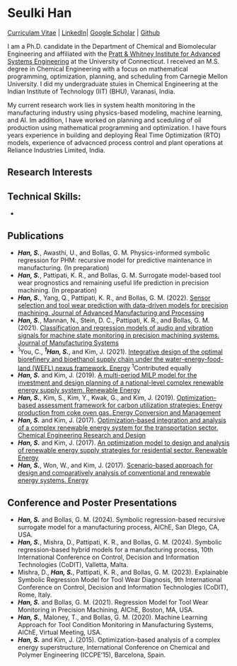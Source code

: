 # Seulki Han 

<!--img src="/Photo.jpg" width="" height=""-->

[Curriculam Vitae](CV_Seulki_Han.pdf) | [LinkedIn](https://www.linkedin.com/in/seulkihan)| [Google Scholar](https://scholar.google.com/citations?user=onHXfuEAAAAJ&hl=ko&oi=ao) | [Github](https://github.com/Seulki-Han)


I am a Ph.D. candidate in the Department of Chemical and Biomolecular Engineering and affiliated with the [Pratt & Whitney Institute for Advanced Systems Engineering](https://utc-iase.uconn.edu/) at the University of Connecticut. I received an M.S. degree in Chemical Engineering with a focus on mathematical programming, optimization, planning, and scheduling from Carnegie Mellon University. I did my undergraduate stuies in Chemical Engineering at the Indian Institute of Technology (IIT) (BHU), Varanasi, India. 

My current research work lies in system health monitoring in the manufacturing industry using physics-based modeling, machine learning, and AI. Im addition, I have worked on planning and sceduling of oil production using mathematical programming and optimization. I have fours years experience in building and deploying Real Time Optimization (RTO) models, experience of advacnced process control and plant operations at Reliance Industries Limited, India.

## Research Interests

## Technical Skills:

- 

## Publications

- ***Han, S.***, Awasthi, U., and Bollas, G. M. Physics-informed symbolic regression for PHM: recursive model for predictive maintenance in manufacturing. (In preparation)
- ***Han, S.***, Pattipati, K. R., and Bollas, G. M. Surrogate model-based tool wear prognostics and remaining useful life prediction in precision machining. (In preparation)
- ***Han, S.***, Yang, Q., Pattipati, K. R., and Bollas, G. M. (2022). [Sensor selection and tool wear prediction with data-driven models for precision machining. Journal of Advanced Manufacturing and Processing]( https://doi.org/10.1002/amp2.10143)
- ***Han, S.***, Mannan, N., Stein, D. C., Pattipati, K. R., and Bollas, G. M. (2021). [Classification and regression models of audio and vibration signals for machine state monitoring in precision machining systems. Journal of Manufacturing Systems](https://doi.org/10.1016/j.jmsy.2021.08.004)
- <sup>1</sup>You, C., ***<sup>1</sup>Han, S.***, and Kim, J. (2021). [Integrative design of the optimal biorefinery and bioethanol supply chain under the water-energy-food-land (WEFL) nexus framework. Energy](https://doi.org/10.1016/j.energy.2021.120574) <sup>1</sup>Contributed equally
- ***Han, S.*** and Kim, J. (2019). [A multi-period MILP model for the investment and design planning of a national-level complex renewable energy supply system. Renewable Energy](https://doi.org/10.1016/j.renene.2019.04.017)
- ***Han, S.***, Kim, S., Kim, Y., Kwak, G., and Kim, J. (2019). [Optimization-based assessment framework for carbon utilization strategies: Energy production from coke oven gas. Energy Conversion and Management](https://doi.org/10.1016/j.enconman.2019.03.007)
- ***Han, S.*** and Kim, J. (2017). [Optimization-based integration and analysis of a complex renewable energy system for the transportation sector. Chemical Engineering Research and Design](https://doi.org/10.1016/j.cherd.2017.09.029)
- ***Han, S.*** and Kim, J. (2017). [An optimization model to design and analysis of renewable energy supply strategies for residential sector. Renewable Energy](https://doi.org/10.1016/j.renene.2017.05.030)
- ***Han, S.***, Won, W., and Kim, J. (2017). [Scenario-based approach for design and comparatively analysis of conventional and renewable energy systems. Energy](https://doi.org/10.1016/j.energy.2017.04.063)

## Conference and Poster Presentations

- ***Han, S.*** and Bollas, G. M. (2024). Symbolic regression-based recursive surrogate model for a manufacturing process, AIChE, San DIego, CA, USA.
- ***Han, S.***, Mishra, D., Pattipati, K. R., and Bollas, G. M. (2024). Symbolic regression-based hybrid models for a manufacturing process, 10th International Conference on Control, Decision and Information Technologies (CoDIT), Valletta, Malta.
- Mishra, D., ***Han, S.***, Pattipati, K. R., and Bollas, G. M. (2023). Explainable Symbolic Regression Model for Tool Wear Diagnosis, 9th International Conference on Control, Decision and Information Technologies (CoDIT), Rome, Italy.
- ***Han, S.*** and Bollas, G. M. (2021). Regression Model for Tool Wear Monitoring in Precision Machining, AIChE, Boston, MA, USA.
- ***Han, S.***, Maloney, T., and Bollas, G. M. (2020). Machine Learning Approach for Tool Condition Monitoring in Manufacturing Systems, AIChE, Virtual Meeting, USA. 
- ***Han, S.*** and Kim, J. (2015).  Optimization-based analysis of a complex energy superstructure, International Conference on Chemical and Polymer Engineering (ICCPE’15), Barcelona, Spain.
